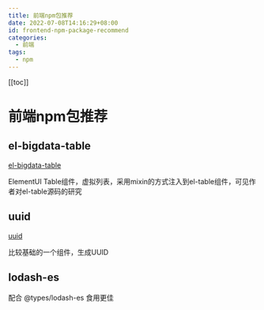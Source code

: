 ```yaml
---
title: 前端npm包推荐
date: 2022-07-08T14:16:29+08:00
id: frontend-npm-package-recommend
categories:
  - 前端
tags:
  - npm
---
```


[[toc]]

# 前端npm包推荐

## el-bigdata-table

[el-bigdata-table](https://www.npmjs.com/package/el-bigdata-table)

ElementUI Table组件，虚拟列表，采用mixin的方式注入到el-table组件，可见作者对el-table源码的研究

## uuid

[uuid](https://www.npmjs.com/package/uuid)

比较基础的一个组件，生成UUID

## lodash-es

配合 @types/lodash-es 食用更佳
